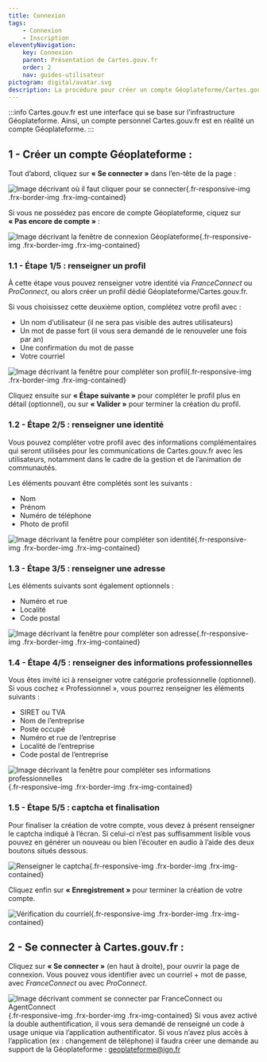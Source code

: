 ```yaml
---
title: Connexion
tags:
    - Connexion
    - Inscription
eleventyNavigation:
    key: Connexion
    parent: Présentation de Cartes.gouv.fr
    order: 2
    nav: guides-utilisateur
pictogram: digital/avatar.svg
description: La procédure pour créer un compte Géoplateforme/Cartes.gouv.fr et se connecter
---
```


:::info
Cartes.gouv.fr est une interface qui se base sur l’infrastructure Géoplateforme. Ainsi, un compte personnel Cartes.gouv.fr est en réalité un compte Géoplateforme.
:::

## 1 - Créer un compte Géoplateforme :

Tout d’abord, cliquez sur **« Se connecter »** dans l’en-tête de la page :

![Image décrivant où il faut cliquer pour se connecter](/img/guides-utilisateur/presentation-utilisateur/connexion/01_acceder-a-l-espace-connecte.png){.fr-responsive-img .frx-border-img .frx-img-contained}

Si vous ne possédez pas encore de compte Géoplateforme, ciquez sur **« Pas encore de compte »** :

![Image décrivant la fenêtre de connexion Géoplateforme](/img/guides-utilisateur/presentation-utilisateur/connexion/02_pas-encore-de-compte.png){.fr-responsive-img .frx-border-img .frx-img-contained}

### 1.1 - Étape 1/5 : renseigner un profil

À cette étape vous pouvez renseigner votre identité via _FranceConnect_ ou _ProConnect_, ou alors créer un profil dédié Géoplateforme/Cartes.gouv.fr.

Si vous choisissez cette deuxième option, complétez votre profil avec :

* Un nom d’utilisateur (il ne sera pas visible des autres utilisateurs)
* Un mot de passe fort (il vous sera demandé de le renouveler une fois par an)
* Une confirmation du mot de passe
* Votre courriel

![Image décrivant la fenêtre pour compléter son profil](/img/guides-utilisateur/presentation-utilisateur/connexion/03_renseigner-le-profil.png){.fr-responsive-img .frx-border-img .frx-img-contained}

Cliquez ensuite sur **« Étape suivante »** pour compléter le profil plus en détail (optionnel), ou sur **« Valider »** pour terminer la création du profil.

### 1.2 - Étape 2/5 : renseigner une identité

Vous pouvez compléter votre profil avec des informations complémentaires qui seront utilisées pour les communications de Cartes.gouv.fr avec les utilisateurs, notamment dans le cadre de la gestion et de l’animation de communautés.

Les éléments pouvant être complétés sont les suivants :

* Nom
* Prénom
* Numéro de téléphone
* Photo de profil

![Image décrivant la fenêtre pour compléter son identité](/img/guides-utilisateur/presentation-utilisateur/connexion/04_renseigner-une-identite.png){.fr-responsive-img .frx-border-img .frx-img-contained}

### 1.3 - Étape 3/5 : renseigner une adresse

Les éléments suivants sont également optionnels :

* Numéro et rue
* Localité
* Code postal

![Image décrivant la fenêtre pour compléter son adresse](/img/guides-utilisateur/presentation-utilisateur/connexion/05_renseigner-une-adresse.png){.fr-responsive-img .frx-border-img .frx-img-contained}

### 1.4 - Étape 4/5 : renseigner des informations professionnelles

Vous êtes invité ici à renseigner votre catégorie professionnelle (optionnel). Si vous cochez « Professionnel », vous pourrez renseigner les éléments suivants :

* SIRET ou TVA
* Nom de l’entreprise
* Poste occupé
* Numéro et rue de l’entreprise
* Localité de l’entreprise
* Code postal de l’entreprise

![Image décrivant la fenêtre pour compléter ses informations professionnelles](/img/guides-utilisateur/presentation-utilisateur/connexion/06_renseigner-des-informations-professionnelles.png){.fr-responsive-img .frx-border-img .frx-img-contained}

### 1.5 - Étape 5/5 : captcha et finalisation

Pour finaliser la création de votre compte, vous devez à présent renseigner le captcha indiqué à l’écran. Si celui-ci n’est pas suffisamment lisible vous pouvez en générer un nouveau ou bien l’écouter en audio à l’aide des deux boutons situés dessous.

![Renseigner le captcha](/img/guides-utilisateur/presentation-utilisateur/connexion/07_inscription-captcha.png){.fr-responsive-img .frx-border-img .frx-img-contained}

Cliquez enfin sur **« Enregistrement »** pour terminer la création de votre compte.

![Vérification du courriel](/img/guides-utilisateur/presentation-utilisateur/connexion/08_inscription-verification-courriel.png){.fr-responsive-img .frx-border-img .frx-img-contained}

## 2 - Se connecter à Cartes.gouv.fr :

Cliquez sur **« Se connecter »** (en haut à droite), pour ouvrir la page de connexion. Vous pouvez vous identifier avec un courriel + mot de passe, avec _FranceConnect_ ou avec _ProConnect_.

![Image décrivant comment se connecter par FranceConnect ou AgentConnect](/img/guides-utilisateur/presentation-utilisateur/connexion/09_connexion-franceconnect.png){.fr-responsive-img .frx-border-img .frx-img-contained}
Si vous avez activé la double authentification, il vous sera demandé de renseigné un code à usage unique via l’application authentificator. Si vous n’avez plus accès à l’application (ex : changement de téléphone) il faudra créer une demande au support de la Géoplateforme : [geoplateforme@ign.fr](mailto:geoplateforme@ign.fr)